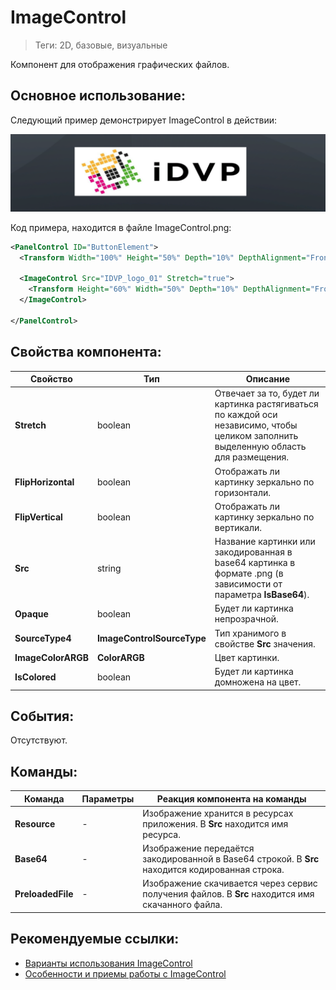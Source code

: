 # ImageControl
> Теги: 2D, базовые, визуальные

Компонент для отображения графических файлов.

## Основное использование:

Следующий пример демонстрирует ImageControl в действии:

![ImageControl](.screenshots/imagecontrol.PNG)

Код примера, находится в файле ImageControl.png: 

```xml
<PanelControl ID="ButtonElement">
  <Transform Width="100%" Height="50%" Depth="10%" DepthAlignment="Front" HorizontalAlignment="Center" VerticalAlignment="Center" Margin="0% 0% 15% 0%"/>

  <ImageControl Src="IDVP_logo_01" Stretch="true">
    <Transform Height="60%" Width="50%" Depth="10%" DepthAlignment="Front" VerticalAlignment="Center" HorizontalAlignment="Center"/>
  </ImageControl>

</PanelControl>
```

## Свойства компонента:

| **Свойство**       | **Тип**                    | **Описание**                             |
| ------------------ | -------------------------- | ---------------------------------------- |
| **Stretch**        | boolean                    | Отвечает за то, будет ли картинка растягиваться по каждой оси  независимо, чтобы целиком заполнить выделенную область для размещения. |
| **FlipHorizontal** | boolean                    | Отображать ли картинку зеркально по горизонтали. |
| **FlipVertical**   | boolean                    | Отображать ли картинку зеркально по вертикали. |
| **Src**            | string                     | Название картинки или закодированная в base64 картинка в формате .png (в зависимости от параметра **IsBase64**). |
| **Opaque**         | boolean                    | Будет ли картинка непрозрачной.          |
| **SourceType4**    | **ImageControlSourceType** | Тип хранимого в свойстве **Src** значения. |
| **ImageColorARGB** | **ColorARGB**              | Цвет картинки.                           |
| **IsColored**      | boolean                    | Будет ли картинка домножена на цвет.     |

## События:

Отсутствуют. 

## Команды:

| **Команда**       | **Параметры** | **Реакция компонента на команды**        |
| ----------------- | ------------- | ---------------------------------------- |
| **Resource**      | -             | Изображение хранится в ресурсах приложения. В **Src** находится имя ресурса. |
| **Base64**        | -             | Изображение передаётся закодированной в Base64 строкой. В **Src** находится кодированная строка. |
| **PreloadedFile** | -             | Изображение скачивается через сервис получения файлов. В **Src** находится имя скачанного файла. |

## Рекомендуемые ссылки:

* [Варианты использования ImageControl](.presentations/README.md)
* [Особенности и приемы работы с ImageControl](README_hints.md)


